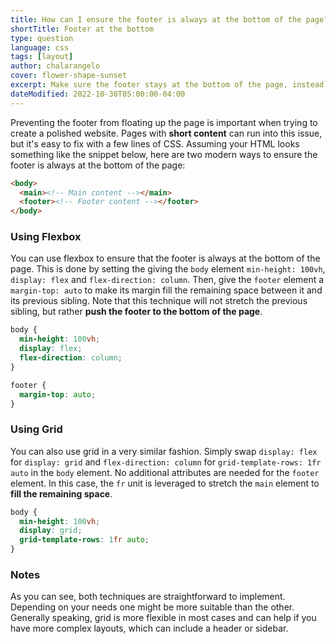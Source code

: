 ```yaml
---
title: How can I ensure the footer is always at the bottom of the page?
shortTitle: Footer at the bottom
type: question
language: css
tags: [layout]
author: chalarangelo
cover: flower-shape-sunset
excerpt: Make sure the footer stays at the bottom of the page, instead of floating up when the content is too short.
dateModified: 2022-10-30T05:00:00-04:00
---
```


Preventing the footer from floating up the page is important when trying to create a polished website. Pages with **short content** can run into this issue, but it's easy to fix with a few lines of CSS. Assuming your HTML looks something like the snippet below, here are two modern ways to ensure the footer is always at the bottom of the page:

```html
<body>
  <main><!-- Main content --></main>
  <footer><!-- Footer content --></footer>
</body>
```

### Using Flexbox

You can use flexbox to ensure that the footer is always at the bottom of the page. This is done by setting the giving the `body` element `min-height: 100vh`, `display: flex` and `flex-direction: column`. Then, give the `footer` element a `margin-top: auto` to make its margin fill the remaining space between it and its previous sibling. Note that this technique will not stretch the previous sibling, but rather **push the footer to the bottom of the page**.


```css
body {
  min-height: 100vh;
  display: flex;
  flex-direction: column;
}

footer {
  margin-top: auto;
}
```

### Using Grid

You can also use grid in a very similar fashion. Simply swap `display: flex` for `display: grid` and `flex-direction: column` for `grid-template-rows: 1fr auto` in the `body` element. No additional attributes are needed for the `footer` element. In this case, the `fr` unit is leveraged to stretch the `main` element to **fill the remaining space**.

```css
body {
  min-height: 100vh;
  display: grid;
  grid-template-rows: 1fr auto;
}
```

### Notes

As you can see, both techniques are straightforward to implement. Depending on your needs one might be more suitable than the other. Generally speaking, grid is more flexible in most cases and can help if you have more complex layouts, which can include a header or sidebar.
